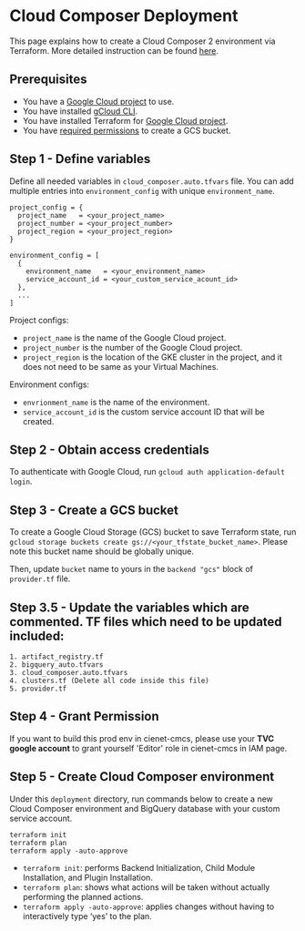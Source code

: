 # Cloud Composer Deployment

This page explains how to create a Cloud Composer 2 environment via Terraform. More detailed instruction can be found [here](https://cloud.google.com/composer/docs/composer-2/terraform-create-environments).

## Prerequisites
* You have a [Google Cloud project](https://cloud.google.com/resource-manager/docs/creating-managing-projects) to use.
* You have installed [gCloud CLI](https://cloud.google.com/sdk/docs/install).
* You have installed Terraform for [Google Cloud project](https://developer.hashicorp.com/terraform/tutorials/gcp-get-started/install-cli?in=terraform%2Fgcp-get-started).
* You have [required permissions](https://cloud.google.com/storage/docs/creating-buckets#permissions-console) to create a GCS bucket.

## Step 1 - Define variables

Define all needed variables in `cloud_composer.auto.tfvars` file. You can add multiple entries into `environment_config` with unique `environment_name`.

```
project_config = {
  project_name   = <your_project_name>
  project_number = <your_project_number>
  project_region = <your_project_region>
}

environment_config = [
  {
    environment_name   = <your_environment_name>
    service_account_id = <your_custom_service_acount_id>
  },
  ...
]
```

Project configs:
* `project_name` is the name of the Google Cloud project.
* `project_number` is the number of the Google Cloud project.
* `project_region` is the location of the GKE cluster in the project, and it does not need to be same as your Virtual Machines.

Environment configs:
* `envrionment_name` is the name of the environment.
* `service_account_id` is the custom service account ID that will be created.

## Step 2 - Obtain access credentials

To authenticate with Google Cloud, run `gcloud auth application-default login`.

## Step 3 - Create a GCS bucket

To create a Google Cloud Storage (GCS) bucket to save Terraform state, run `gcloud storage buckets create gs://<your_tfstate_bucket_name>`. Please note this bucket name should be globally unique.

Then, update `bucket` name to yours in the `backend "gcs"` block of `provider.tf` file.

## Step 3.5 - Update the variables which are commented. TF files which need to be updated included:
    1. artifact_registry.tf
    2. bigquery_auto.tfvars
    3. cloud_composer.auto.tfvars
    4. clusters.tf (Delete all code inside this file)
    5. provider.tf

## Step 4 - Grant Permission

If you want to build this prod env in cienet-cmcs, please use your **TVC google account** to grant yourself 'Editor' role in cienet-cmcs in IAM page.

## Step 5 - Create Cloud Composer environment

Under this `deployment` directory, run commands below to create a new Cloud Composer environment and BigQuery database with your custom service account.

```
terraform init
terraform plan
terraform apply -auto-approve
```

* `terraform init`: performs Backend Initialization, Child Module Installation, and Plugin Installation.
* `terraform plan`: shows what actions will be taken without actually performing the planned actions.
* `terraform apply -auto-approve`: applies changes without having to interactively type ‘yes’ to the plan.

